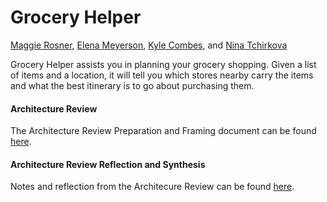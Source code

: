 # Grocery Helper
[Maggie Rosner](https://github.com/MargaretRosner), [Elena Meyerson](https://github.com/elenameyerson), [Kyle Combes](https://github.com/kylecombes), and [Nina Tchirkova](https://github.com/ntchirkova)

Grocery Helper assists you in planning your grocery shopping. Given a list of items and a location, it will tell you
which stores nearby carry the items and what the best itinerary is to go about purchasing them.

#### Architecture Review
The Architecture Review Preparation and Framing document can be found [here](documentation/ArchReviewPrepFraming.md).

#### Architecture Review Reflection and Synthesis
Notes and reflection from the Architecure Review can be found [here](documentation/ArchReviewSynth.md).
